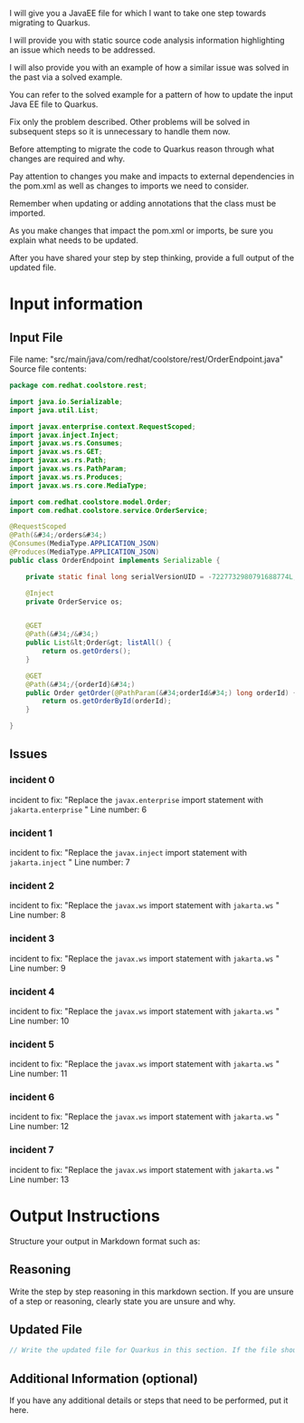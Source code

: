 I will give you a JavaEE file for which I want to take one step towards migrating to Quarkus.

I will provide you with static source code analysis information highlighting an issue which needs to be addressed.

I will also provide you with an example of how a similar issue was solved in the past via a solved example.

You can refer to the solved example for a pattern of how to update the input Java EE file to Quarkus.

Fix only the problem described. Other problems will be solved in subsequent steps so it is unnecessary to handle them now.

Before attempting to migrate the code to Quarkus reason through what changes are required and why.

Pay attention to changes you make and impacts to external dependencies in the pom.xml as well as changes to imports we need to consider.

Remember when updating or adding annotations that the class must be imported.

As you make changes that impact the pom.xml or imports, be sure you explain what needs to be updated.

After you have shared your step by step thinking, provide a full output of the updated file.

# Input information

## Input File

File name: "src/main/java/com/redhat/coolstore/rest/OrderEndpoint.java"
Source file contents:
```java
package com.redhat.coolstore.rest;

import java.io.Serializable;
import java.util.List;

import javax.enterprise.context.RequestScoped;
import javax.inject.Inject;
import javax.ws.rs.Consumes;
import javax.ws.rs.GET;
import javax.ws.rs.Path;
import javax.ws.rs.PathParam;
import javax.ws.rs.Produces;
import javax.ws.rs.core.MediaType;

import com.redhat.coolstore.model.Order;
import com.redhat.coolstore.service.OrderService;

@RequestScoped
@Path(&#34;/orders&#34;)
@Consumes(MediaType.APPLICATION_JSON)
@Produces(MediaType.APPLICATION_JSON)
public class OrderEndpoint implements Serializable {

    private static final long serialVersionUID = -7227732980791688774L;

    @Inject
    private OrderService os;


    @GET
    @Path(&#34;/&#34;)
    public List&lt;Order&gt; listAll() {
        return os.getOrders();
    }

    @GET
    @Path(&#34;/{orderId}&#34;)
    public Order getOrder(@PathParam(&#34;orderId&#34;) long orderId) {
        return os.getOrderById(orderId);
    }

}

```

## Issues

### incident 0
incident to fix: "Replace the `javax.enterprise` import statement with `jakarta.enterprise` "
Line number: 6
### incident 1
incident to fix: "Replace the `javax.inject` import statement with `jakarta.inject` "
Line number: 7
### incident 2
incident to fix: "Replace the `javax.ws` import statement with `jakarta.ws` "
Line number: 8
### incident 3
incident to fix: "Replace the `javax.ws` import statement with `jakarta.ws` "
Line number: 9
### incident 4
incident to fix: "Replace the `javax.ws` import statement with `jakarta.ws` "
Line number: 10
### incident 5
incident to fix: "Replace the `javax.ws` import statement with `jakarta.ws` "
Line number: 11
### incident 6
incident to fix: "Replace the `javax.ws` import statement with `jakarta.ws` "
Line number: 12
### incident 7
incident to fix: "Replace the `javax.ws` import statement with `jakarta.ws` "
Line number: 13

# Output Instructions
Structure your output in Markdown format such as:

## Reasoning
Write the step by step reasoning in this markdown section. If you are unsure of a step or reasoning, clearly state you are unsure and why.

## Updated File
```java
// Write the updated file for Quarkus in this section. If the file should be removed, make the content of the updated file a comment explaining it should be removed.
```

## Additional Information (optional)

If you have any additional details or steps that need to be performed, put it here.

